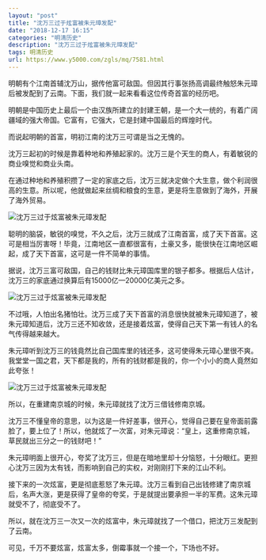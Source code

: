 ```yaml
---
layout: "post"
title: "沈万三过于炫富被朱元璋发配"
date: "2018-12-17 16:15"
categories: "明清历史"
description: "沈万三过于炫富被朱元璋发配"
tags: 明清历史
url: https://www.y5000.com/zgls/mq/7581.html
---
```






明朝有个江南首辅沈万山，据传他富可敌国。但因其行事张扬高调最终触怒朱元璋后被发配到了云南。下面，我们就一起来看看这位传奇首富的经历吧。

明朝是中国历史上最后一个由汉族所建立的封建王朝，是一个大一统的，有着广阔疆域的强大帝国。它富有，它强大，它是封建中国最后的辉煌时代。

而说起明朝的首富，明初江南的沈万三可谓是当之无愧的。

沈万三起初的时候是靠着种地和养殖起家的。沈万三是个天生的商人，有着敏锐的商业嗅觉和商业头南。

在通过种地和养殖积攒了一定的家底之后，沈万三就决定做个大生意，做个利润很高的生意。所以呢，他就做起来丝绸和粮食的生意，更是将生意做到了海外，开展了海外贸易。

![沈万三过于炫富被朱元璋发配](/uploads/allimg/161219/6-16121910213T34.JPG)

聪明的脑袋，敏锐的嗅觉，不久之后，沈万三就成了江南首富，成了天下首富。这可是相当厉害呀！毕竟，江南地区一直都很富有，土豪又多，能很快在江南地区崛起，成了天下首富，这可是一件不简单的事情。

据说，沈万三富可敌国，自己的钱财比朱元璋国库里的银子都多。根据后人估计，沈万三的家底通过换算后有15000亿—20000亿美元之多。

![沈万三过于炫富被朱元璋发配](/uploads/allimg/161219/6-161219102153946.JPG)

不过哦，人怕出名猪怕壮。沈万三成了天下首富的消息很快就被朱元璋知道了，被朱元璋知道后，沈万三还不知收敛，还是接着炫富，使得自己天下第一有钱人的名气传得越来越大。

朱元璋听到沈万三的钱竟然比自己国库里的钱还多，这可使得朱元璋心里很不爽。我堂堂一国之君，天下都是我的，所有的钱财都是我的，你一个小小的商人竟然如此夸张！

![沈万三过于炫富被朱元璋发配](/uploads/allimg/161219/6-16121910220CC.JPG)

所以，在重建南京城的时候，朱元璋就找了沈万三借钱修南京城。

沈万三不懂皇帝的意思，以为这是一件好差事，很开心，觉得自己要在皇帝面前露脸了，要上位了！所以，他就炫了一次富，对朱元璋说：“皇上，这重修南京城，草民就出三分之一的钱财吧！”

朱元璋明面上很开心，夸奖了沈万三，但是在暗地里却十分恼怒，十分眼红。更担心沈万三因为太有钱，而影响到自己的实权，对刚刚打下来的江山不利。

接下来的一次炫富，更是彻底惹怒了朱元璋。沈万三看到自己出钱修建了南京城后，名声大涨，更是获得了皇帝的夸奖，于是就提出要承担一半的军费。这朱元璋就受不了，彻底受不了。

所以，就在沈万三一次又一次的炫富中，朱元璋就找了一个借口，把沈万三发配到了云南。

可见，千万不要炫富，炫富太多，倒霉事就一个接一个，下场也不好。
